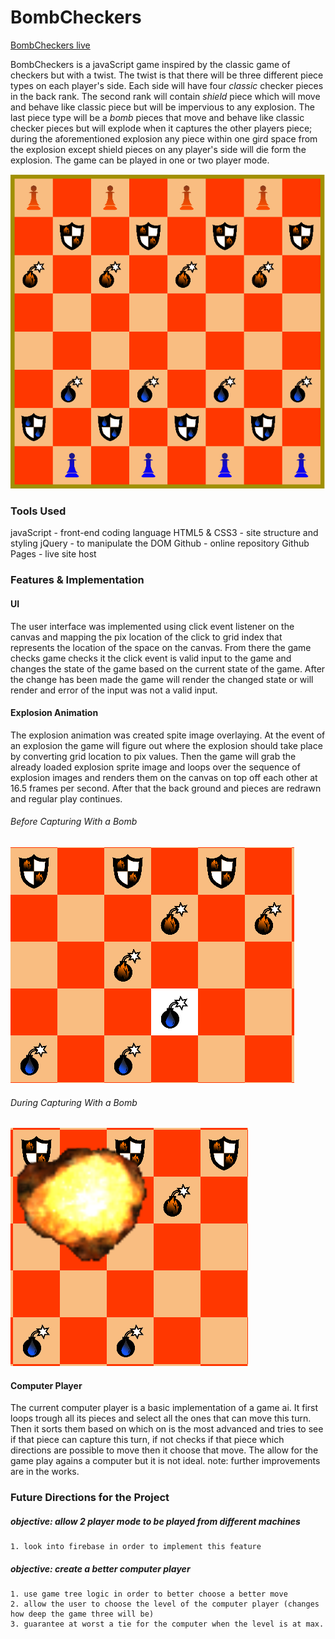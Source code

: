 # BombCheckers
[BombCheckers live](https://bkargaw.github.io/BombCheckers/)

BombCheckers is a javaScript game inspired by the classic game of checkers but with a twist. The twist is that there will be three different piece types on each player's side. Each side will have four *classic* checker pieces in the back rank. The second rank will contain *shield* piece which will move  and behave like classic piece but will be impervious to any explosion. The last piece type will be a *bomb* pieces that move and behave like classic checker pieces but will explode when it captures the other players piece; during the aforementioned explosion any piece within one gird space from the explosion except shield pieces on any player's side will die form the explosion. The game can be played in one or two player mode.

![alt text](https://github.com/bkargaw/BombCheckers/blob/master/docs/Live_Pics/initial_board.png)


### Tools Used
  javaScript - front-end coding language
  HTML5 & CSS3 - site structure and styling
  jQuery - to manipulate the DOM
  Github - online repository
  Github Pages - live site host

### Features & Implementation

#### UI
  The user interface was implemented using click event listener on the canvas and mapping the pix location of the click to grid index that represents the location of the space on the canvas. From there the game checks game checks it the click event is valid input to the game and changes the state of the game based on the current state of the game. After the change has been made the game will render the changed state or will render and error of the input was not a valid input.


#### Explosion Animation
  The explosion animation was created spite image overlaying. At the event of an explosion the game will figure out where the explosion should take place by converting grid location to pix values. Then the game will grab the already loaded explosion sprite image and loops over the sequence of explosion images and renders them on the canvas on top off each other at 16.5 frames per second. After that the back ground and pieces are redrawn and regular play continues.

###### Before Capturing With a Bomb

  ![alt text](https://github.com/bkargaw/BombCheckers/blob/master/docs/Live_Pics/before_explosion.png)

###### During Capturing With a Bomb
  ![alt text](https://github.com/bkargaw/BombCheckers/blob/master/docs/Live_Pics/after_explosion.png)

#### Computer Player
  The current computer player is a basic implementation of a game ai. It first loops trough all its pieces and select all the ones that can move this turn. Then it sorts them based on which on is the most advanced and tries to see if that piece can capture this turn, if not checks if that piece which directions are possible to move then it choose that move. The allow for the game play agains a computer but it is not ideal. note: further improvements are in the works.

### Future Directions for the Project
##### objective: allow 2 player mode to be played from different machines
    1. look into firebase in order to implement this feature
##### objective: create a better computer player
    1. use game tree logic in order to better choose a better move
    2. allow the user to choose the level of the computer player (changes how deep the game three will be)
    3. guarantee at worst a tie for the computer when the level is at max.
